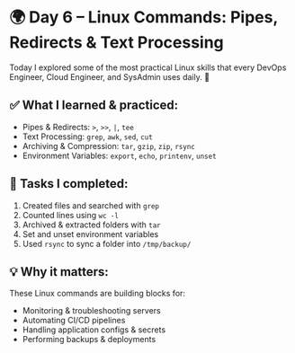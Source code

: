 # 🌍 Day 6 – Linux Commands: Pipes, Redirects & Text Processing

Today I explored some of the most practical Linux skills that every DevOps Engineer, Cloud Engineer, and SysAdmin uses daily. 🚀

## ✅ What I learned & practiced:
- Pipes & Redirects: `>`, `>>`, `|`, `tee`
- Text Processing: `grep`, `awk`, `sed`, `cut`
- Archiving & Compression: `tar`, `gzip`, `zip`, `rsync`
- Environment Variables: `export`, `echo`, `printenv`, `unset`

## 📝 Tasks I completed:
1. Created files and searched with `grep`
2. Counted lines using `wc -l`
3. Archived & extracted folders with `tar`
4. Set and unset environment variables
5. Used `rsync` to sync a folder into `/tmp/backup/`

## 💡 Why it matters:
These Linux commands are building blocks for:  
- Monitoring & troubleshooting servers  
- Automating CI/CD pipelines  
- Handling application configs & secrets  
- Performing backups & deployments  


